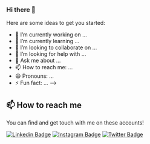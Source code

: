 ### Hi there 👋



Here are some ideas to get you started:

- 🔭 I’m currently working on ...
- 🌱 I’m currently learning ...
- 👯 I’m looking to collaborate on ...
- 🤔 I’m looking for help with ...
- 💬 Ask me about ...
- 📫 How to reach me: ...
- 😄 Pronouns: ...
- ⚡ Fun fact: ...
-->

## 📫 How to reach me

You can find and get touch with me on these accounts!

[![Linkedin Badge](https://img.shields.io/badge/sametirkoren-follow%20on%20linkedin-blue?style=for-the-badge&logo=linkedin)](https://www.linkedin.com/in/sametirkoren/)
[![Instagram Badge](https://img.shields.io/badge/sametirkoren-follow%20on%20instagram-blue?style=for-the-badge&logo=instagram)](https://www.instagram.com/in/sametirkoren/)
[![Twitter Badge](https://img.shields.io/badge/vakidev-follow%20on%20twitter-blue?style=for-the-badge&logo=twitter)](https://twitter.com/vakidev/)
